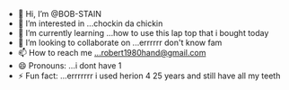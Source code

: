 - 👋 Hi, I’m @BOB-STAIN
- 👀 I’m interested in ...chockin da chickin
- 🌱 I’m currently learning ...how to use this lap top that i bought today
- 💞️ I’m looking to collaborate on ...errrrrr don't know fam
- 📫 How to reach me ...robert1980hand@gmail.com
- 😄 Pronouns: ...i dont have 1
- ⚡ Fun fact: ...errrrrrr i used herion 4 25 years and still have all my teeth

<!---
BOB-STAIN/BOB-STAIN is a ✨ special ✨ repository because its `README.md` (this file) appears on your GitHub profile.
You can click the Preview link to take a look at your changes.
--->
